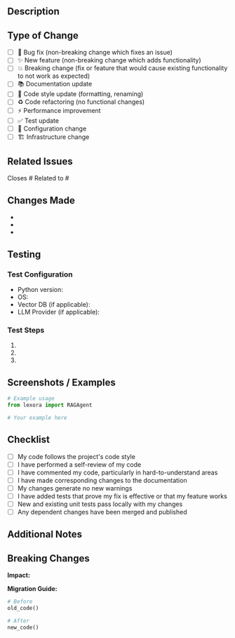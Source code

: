 ## Description

<!-- Provide a brief description of the changes in this PR -->

## Type of Change

<!-- Mark the relevant option with an "x" -->

- [ ] 🐛 Bug fix (non-breaking change which fixes an issue)
- [ ] ✨ New feature (non-breaking change which adds functionality)
- [ ] 💥 Breaking change (fix or feature that would cause existing functionality to not work as expected)
- [ ] 📚 Documentation update
- [ ] 🎨 Code style update (formatting, renaming)
- [ ] ♻️ Code refactoring (no functional changes)
- [ ] ⚡ Performance improvement
- [ ] ✅ Test update
- [ ] 🔧 Configuration change
- [ ] 🏗️ Infrastructure change

## Related Issues

<!-- Link to related issues using #issue_number -->

Closes #
Related to #

## Changes Made

<!-- Provide a detailed list of changes -->

- 
- 
- 

## Testing

<!-- Describe the tests you ran and how to reproduce them -->

### Test Configuration

- Python version:
- OS:
- Vector DB (if applicable):
- LLM Provider (if applicable):

### Test Steps

1. 
2. 
3. 

## Screenshots / Examples

<!-- If applicable, add screenshots or code examples -->

```python
# Example usage
from lexora import RAGAgent

# Your example here
```

## Checklist

<!-- Mark completed items with an "x" -->

- [ ] My code follows the project's code style
- [ ] I have performed a self-review of my code
- [ ] I have commented my code, particularly in hard-to-understand areas
- [ ] I have made corresponding changes to the documentation
- [ ] My changes generate no new warnings
- [ ] I have added tests that prove my fix is effective or that my feature works
- [ ] New and existing unit tests pass locally with my changes
- [ ] Any dependent changes have been merged and published

## Additional Notes

<!-- Add any additional notes, concerns, or context -->

## Breaking Changes

<!-- If this is a breaking change, describe the impact and migration path -->

**Impact:**

**Migration Guide:**

```python
# Before
old_code()

# After
new_code()
```
